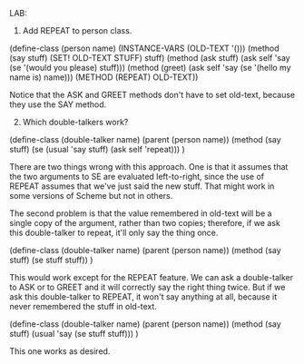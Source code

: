 LAB:

1.  Add REPEAT to person class.

(define-class (person name)
  (INSTANCE-VARS (OLD-TEXT '()))
  (method (say stuff)
    (SET! OLD-TEXT STUFF)
    stuff)
  (method (ask stuff) (ask self 'say (se '(would you please) stuff)))
  (method (greet) (ask self 'say (se '(hello my name is) name)))
  (METHOD (REPEAT) OLD-TEXT))

Notice that the ASK and GREET methods don't have to set old-text,
because they use the SAY method.


2. Which double-talkers work?

(define-class (double-talker name)
  (parent (person name))
  (method (say stuff) (se (usual 'say stuff) (ask self 'repeat))) )

There are two things wrong with this approach.  One is that it assumes
that the two arguments to SE are evaluated left-to-right, since the
use of REPEAT assumes that we've just said the new stuff.  That might
work in some versions of Scheme but not in others.

The second problem is that the value remembered in old-text will be
a single copy of the argument, rather than two copies; therefore, if
we ask this double-talker to repeat, it'll only say the thing once.


(define-class (double-talker name)
  (parent (person name))
  (method (say stuff) (se stuff stuff)) )

This would work except for the REPEAT feature.  We can ask a double-talker
to ASK or to GREET and it will correctly say the right thing twice.  But
if we ask this double-talker to REPEAT, it won't say anything at all,
because it never remembered the stuff in old-text.


(define-class (double-talker name)
  (parent (person name))
  (method (say stuff) (usual 'say (se stuff stuff))) )

This one works as desired.
